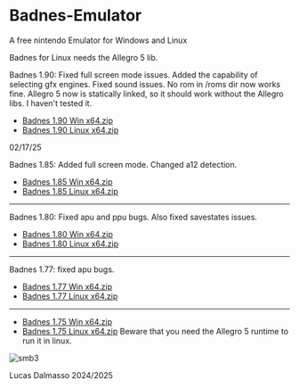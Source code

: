 # Badnes-Emulator
A free nintendo Emulator for Windows and Linux

Badnes for Linux needs the Allegro 5 lib.

Badnes 1.90: Fixed full screen mode issues. Added the capability of selecting gfx engines.
              Fixed sound issues. No rom in /roms dir now works fine.
              Allegro 5 now is statically linked, so it should work without the Allegro libs. I haven't 
              tested it.
* [Badnes 1.90 Win x64.zip](https://github.com/user-attachments/files/18832522/Badnes.1.90.Win.x64.zip)
* [Badnes 1.90 Linux x64.zip](https://github.com/user-attachments/files/18832527/Badnes.1.90.Linux.x64.zip)

02/17/25

Badnes 1.85: Added full screen mode. Changed a12 detection.
* [Badnes 1.85 Win x64.zip](https://github.com/user-attachments/files/18804139/Badnes.1.85.Win.x64.zip)
* [Badnes 1.85 Linux x64.zip](https://github.com/user-attachments/files/18804134/Badnes.1.85.Linux.x64.zip)
------------------------------------------------------------------------
Badnes 1.80: Fixed apu and ppu bugs. Also fixed savestates issues.
* [Badnes 1.80 Win x64.zip](https://github.com/user-attachments/files/18496911/Badnes.1.80.Win.x64.zip)
* [Badnes 1.80 Linux x64.zip](https://github.com/user-attachments/files/18497017/Badnes.1.80.Linux.x64.zip)

------------------------------------------------------------------------

Badnes 1.77: fixed apu bugs.
* [Badnes 1.77 Win x64.zip](https://github.com/user-attachments/files/18465912/Badnes.1.77.Win.x64.zip)
* [Badnes 1.77 Linux x64.zip](https://github.com/user-attachments/files/18465870/Badnes.1.77.Linux.x64.zip)

------------------------------------------------------------------------

* [Badnes 1.75 Win x64.zip](https://github.com/user-attachments/files/18365400/Badnes.1.75.Win.x64.zip)
* [Badnes 1.75 Linux x64.zip](https://github.com/user-attachments/files/18365594/Badnes.1.75.Linux.x64.zip) 
Beware that you need the Allegro 5 runtime to run it in linux.

![smb3](https://github.com/user-attachments/assets/5025f030-6f71-4f88-9279-703ca16d406d)

Lucas Dalmasso 2024/2025
